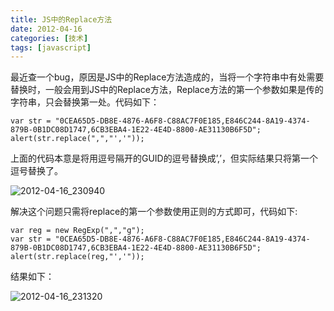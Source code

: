 ```yaml
---
title: JS中的Replace方法
date: 2012-04-16
categories: [技术]
tags: [javascript]
---
```


最近查一个bug，原因是JS中的Replace方法造成的，当将一个字符串中有处需要替换时，一般会用到JS中的Replace方法，Replace方法的第一个参数如果是传的字符串，只会替换第一处。代码如下：

```
var str = "0CEA65D5-DB8E-4876-A6F8-C88AC7F0E185,E846C244-8A19-4374-879B-0B1DC08D1747,6CB3EBA4-1E22-4E4D-8800-AE31130B6F5D";
alert(str.replace(",","','"));
```

上面的代码本意是将用逗号隔开的GUID的逗号替换成’,’，但实际结果只将第一个逗号替换了。

![2012-04-16_230940](https://cdn.jsdelivr.net/gh/oec2003/hblog-images/img/202201302116081.jpg)

解决这个问题只需将replace的第一个参数使用正则的方式即可，代码如下:

```
var reg = new RegExp(",","g");
var str = "0CEA65D5-DB8E-4876-A6F8-C88AC7F0E185,E846C244-8A19-4374-879B-0B1DC08D1747,6CB3EBA4-1E22-4E4D-8800-AE31130B6F5D";
alert(str.replace(reg,"','"));
```

结果如下：

![2012-04-16_231320](https://cdn.jsdelivr.net/gh/oec2003/hblog-images/img/202201302116958.jpg)

